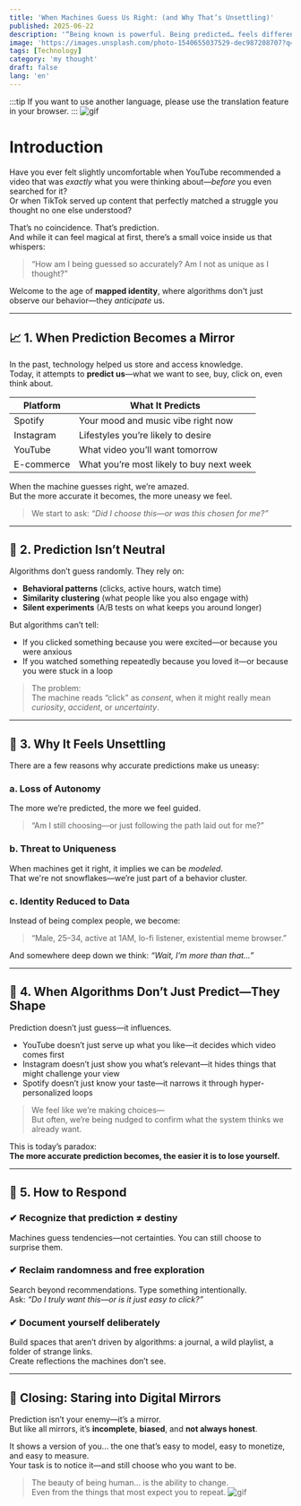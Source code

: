 ```yaml
---
title: 'When Machines Guess Us Right: (and Why That’s Unsettling)'
published: 2025-06-22
description: '“Being known is powerful. Being predicted… feels different.”'
image: 'https://images.unsplash.com/photo-1540655037529-dec987208707?q=80&w=1521&auto=format&fit=crop&ixlib=rb-4.1.0&ixid=M3wxMjA3fDB8MHxwaG90by1wYWdlfHx8fGVufDB8fHx8fA%3D%3D'
tags: [Technology]
category: 'my thought'
draft: false 
lang: 'en'
---
```


:::tip
If you want to use another language, please use the translation feature in your browser.
:::
![gif](https://media.tenor.com/degMrmlor5sAAAAM/atri-atri-my-dear-moments.gif)
# Introduction

Have you ever felt slightly uncomfortable when YouTube recommended a video that was *exactly* what you were thinking about—*before* you even searched for it?  
Or when TikTok served up content that perfectly matched a struggle you thought no one else understood?

That’s no coincidence. That’s prediction.  
And while it can feel magical at first, there’s a small voice inside us that whispers:  
> “How am I being guessed so accurately? Am I not as unique as I thought?”

Welcome to the age of **mapped identity**, where algorithms don't just observe our behavior—they *anticipate* us.

---

## 📈 1. When Prediction Becomes a Mirror

In the past, technology helped us store and access knowledge.  
Today, it attempts to **predict us**—what we want to see, buy, click on, even think about.

| Platform      | What It Predicts                           |
|---------------|--------------------------------------------|
| Spotify       | Your mood and music vibe right now         |
| Instagram     | Lifestyles you’re likely to desire         |
| YouTube       | What video you’ll want tomorrow            |
| E-commerce    | What you’re most likely to buy next week   |

When the machine guesses right, we’re amazed.  
But the more accurate it becomes, the more uneasy we feel.  
> We start to ask: *“Did I choose this—or was this chosen for me?”*

---

## 🤖 2. Prediction Isn’t Neutral

Algorithms don’t guess randomly. They rely on:

- **Behavioral patterns** (clicks, active hours, watch time)  
- **Similarity clustering** (what people like you also engage with)  
- **Silent experiments** (A/B tests on what keeps you around longer)

But algorithms can’t tell:

- If you clicked something because you were excited—or because you were anxious  
- If you watched something repeatedly because you loved it—or because you were stuck in a loop

> The problem:  
> The machine reads “click” as *consent*, when it might really mean *curiosity*, *accident*, or *uncertainty*.

---

## 🧠 3. Why It Feels Unsettling

There are a few reasons why accurate predictions make us uneasy:

### a. Loss of Autonomy  
The more we’re predicted, the more we feel guided.  
> “Am I still choosing—or just following the path laid out for me?”

### b. Threat to Uniqueness  
When machines get it right, it implies we can be *modeled*.  
That we're not snowflakes—we’re just part of a behavior cluster.

### c. Identity Reduced to Data  
Instead of being complex people, we become:  
> “Male, 25–34, active at 1AM, lo-fi listener, existential meme browser.”

And somewhere deep down we think: *“Wait, I’m more than that…”*

---

## 🧬 4. When Algorithms Don’t Just Predict—They Shape

Prediction doesn’t just guess—it influences.

- YouTube doesn’t just serve up what you like—it decides which video comes first  
- Instagram doesn’t just show you what’s relevant—it hides things that might challenge your view  
- Spotify doesn’t just know your taste—it narrows it through hyper-personalized loops

> We feel like we’re making choices—  
> But often, we’re being nudged to confirm what the system thinks we already want.

This is today’s paradox:  
**The more accurate prediction becomes, the easier it is to lose yourself.**

---

## 🔎 5. How to Respond

### ✔ Recognize that prediction ≠ destiny  
Machines guess tendencies—not certainties. You can still choose to surprise them.

### ✔ Reclaim randomness and free exploration  
Search beyond recommendations. Type something intentionally.  
Ask: *“Do I truly want this—or is it just easy to click?”*

### ✔ Document yourself deliberately  
Build spaces that aren’t driven by algorithms: a journal, a wild playlist, a folder of strange links.  
Create reflections the machines don’t see.

---

## 💭 Closing: Staring into Digital Mirrors

Prediction isn’t your enemy—it’s a mirror.  
But like all mirrors, it’s **incomplete**, **biased**, and **not always honest**.

It shows a version of you... the one that’s easy to model, easy to monetize, and easy to measure.  
Your task is to notice it—and still choose who you want to be.

> The beauty of being human… is the ability to change.  
> Even from the things that most expect you to repeat.
![gif](https://media1.tenor.com/m/764E-lWdcowAAAAC/shimakaze-robot.gif)